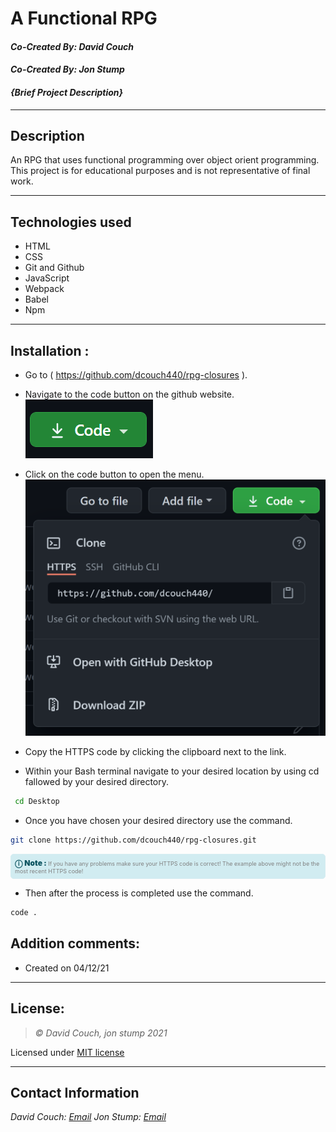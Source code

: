 # A Functional RPG
#### *Co-Created By: David Couch*
#### *Co-Created By: Jon Stump*
#### *{Brief Project Description}*

* * *

## Description
An RPG that uses functional programming over object orient programming. This project is for educational purposes and is not representative of final work.

* * *

## Technologies used

* HTML
* CSS
* Git and Github
* JavaScript
* Webpack
* Babel
* Npm

* * *


## Installation :

* Go to ( https://github.com/dcouch440/rpg-closures ).

*  Navigate to the code button on the github website.\
![Code button](/img/README/code.PNG)

* Click on the code button to open the menu.\
![Github Repo Example](/img/README/HTTPS.png)

- Copy the HTTPS code by clicking the clipboard next to the link.

- Within your Bash terminal navigate to your desired location by using cd fallowed by your desired directory.
```bash
 cd Desktop
```

- Once you have chosen your desired directory use the command.
```bash
git clone https://github.com/dcouch440/rpg-closures.git
```

<div 
  style="
    background-color: #d1ecf1; 
    color: grey; padding: 6px; 
    font-size: 9px; 
    border-radius: 5px; 
    border: 1px solid #d4ecf1; 
    margin-bottom: 12px"
> 
  <span 
    style="
      font-size: 12px; 
      font-weight: 600; 
      color: #0c5460;"
  >
    ⓘ
  </span>
  <span 
    style="
      font-size: 12px; 
      font-weight: 900; 
      color: #0c5460;
      margin-bottom: 24px"
  >
    Note : 
  </span> 
  If you have any problems make sure your HTTPS code is correct! The example above might not be the most recent HTTPS code!
</div>


* Then after the process is completed use the command.

``` bash
code .
```


## Addition comments:
* Created on 04/12/21


* * *

## License:
> *&copy; David Couch, jon stump 2021*

Licensed under [MIT license](https://mit-license.org/)

* * *

## Contact Information
_David Couch: [Email](dcouch440@gmail.com)_
_Jon Stump: [Email](jmstump@gmail.com)_